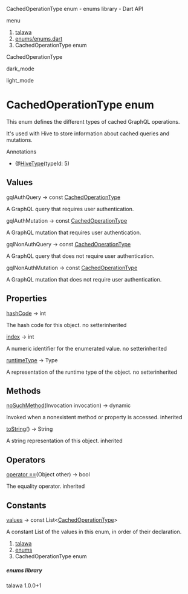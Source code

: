 




CachedOperationType enum - enums library - Dart API







menu

1. [talawa](../index.html)
2. [enums/enums.dart](../enums_enums/enums_enums-library.html)
3. CachedOperationType enum

CachedOperationType


dark\_mode

light\_mode




# CachedOperationType enum


This enum defines the different types of cached GraphQL operations.

It's used with Hive to store information about cached queries and mutations.


Annotations

* @[HiveType](https://pub.dev/documentation/hive/2.2.3/hive/HiveType-class.html)(typeId: 5)



## Values

gqlAuthQuery
→ const [CachedOperationType](../enums_enums/CachedOperationType.html)

A GraphQL query that requires user authentication.


gqlAuthMutation
→ const [CachedOperationType](../enums_enums/CachedOperationType.html)

A GraphQL mutation that requires user authentication.


gqlNonAuthQuery
→ const [CachedOperationType](../enums_enums/CachedOperationType.html)

A GraphQL query that does not require user authentication.


gqlNonAuthMutation
→ const [CachedOperationType](../enums_enums/CachedOperationType.html)

A GraphQL mutation that does not require user authentication.




## Properties

[hashCode](../enums_enums/CachedOperationType/hashCode.html)
→ int

The hash code for this object.
no setterinherited

[index](../enums_enums/CachedOperationType/index.html)
→ int

A numeric identifier for the enumerated value.
no setterinherited

[runtimeType](../enums_enums/CachedOperationType/runtimeType.html)
→ Type

A representation of the runtime type of the object.
no setterinherited



## Methods

[noSuchMethod](../enums_enums/CachedOperationType/noSuchMethod.html)(Invocation invocation)
→ dynamic


Invoked when a nonexistent method or property is accessed.
inherited

[toString](../enums_enums/CachedOperationType/toString.html)()
→ String


A string representation of this object.
inherited



## Operators

[operator ==](../enums_enums/CachedOperationType/operator_equals.html)(Object other)
→ bool


The equality operator.
inherited



## Constants

[values](../enums_enums/CachedOperationType/values-constant.html)
→ const List<[CachedOperationType](../enums_enums/CachedOperationType.html)>

A constant List of the values in this enum, in order of their declaration.




1. [talawa](../index.html)
2. [enums](../enums_enums/enums_enums-library.html)
3. CachedOperationType enum

##### enums library





talawa
1.0.0+1






